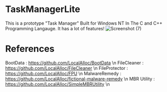 # TaskManagerLite
This is a prototype "Task Manager" Built for Windows NT In The C and C++ Programming Langauge.
It has a lot of features!
![Screenshot (7)](https://github.com/LocalAlloc/TaskManagerLite/assets/72191792/2f3e24c6-57c6-4ebc-8d14-478c6033608a)
# References
BootData : https://github.com/LocalAlloc/BootData \n
FileCleaner : https://github.com/LocalAlloc/FileCleaner \n
FileProtector : https://github.com/LocalAlloc/FPU \n
MalwareRemedy : https://github.com/LocalAlloc/fictional-malware-remedy \n
MBR Utility : https://github.com/LocalAlloc/SimpleMBRUtility \n

